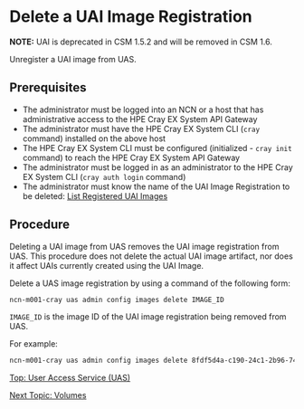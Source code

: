 # Delete a UAI Image Registration

**NOTE:** UAI is deprecated in CSM 1.5.2 and will be removed in CSM 1.6.

Unregister a UAI image from UAS.

## Prerequisites

* The administrator must be logged into an NCN or a host that has administrative access to the HPE Cray EX System API Gateway
* The administrator must have the HPE Cray EX System CLI (`cray` command) installed on the above host
* The HPE Cray EX System CLI must be configured (initialized - `cray init` command) to reach the HPE Cray EX System API Gateway
* The administrator must be logged in as an administrator to the HPE Cray EX System CLI (`cray auth login` command)
* The administrator must know the name of the UAI Image Registration to be deleted: [List Registered UAI Images](List_Registered_UAI_Images.md)

## Procedure

Deleting a UAI image from UAS removes the UAI image registration from UAS. This procedure does not delete the actual UAI image artifact, nor does it affect UAIs currently created using the UAI Image.

Delete a UAS image registration by using a command of the following form:

```bash
ncn-m001-cray uas admin config images delete IMAGE_ID
```

`IMAGE_ID` is the image ID of the UAI image registration being removed from UAS.

For example:

```bash
ncn-m001-cray uas admin config images delete 8fdf5d4a-c190-24c1-2b96-74ab98c7ec07
```

[Top: User Access Service (UAS)](README.md)

[Next Topic: Volumes](Volumes.md)
